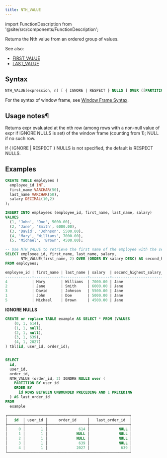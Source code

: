 ```yaml
---
title: NTH_VALUE
---
```


import FunctionDescription from '@site/src/components/FunctionDescription';

<FunctionDescription description="Introduced: v1.1.50"/>

Returns the Nth value from an ordered group of values.

See also:

- [FIRST_VALUE](first-value.md)
- [LAST_VALUE](last-value.md)

## Syntax

```sql
NTH_VALUE(expression, n) [ { IGNORE | RESPECT } NULLS ] OVER ([PARTITION BY partition_expression] ORDER BY order_expression [window_frame])
```

For the syntax of window frame, see [Window Frame Syntax](index.md#window-frame-syntax).

## Usage notes¶

Returns expr evaluated at the nth row (among rows with a non-null value of expr if IGNORE NULLS is set) of the window frame (counting from 1); NULL if no such row.

If { IGNORE | RESPECT } NULLS is not specified, the default is RESPECT NULLS.

## Examples

```sql
CREATE TABLE employees (
  employee_id INT,
  first_name VARCHAR(50),
  last_name VARCHAR(50),
  salary DECIMAL(10,2)
);

INSERT INTO employees (employee_id, first_name, last_name, salary)
VALUES
  (1, 'John', 'Doe', 5000.00),
  (2, 'Jane', 'Smith', 6000.00),
  (3, 'David', 'Johnson', 5500.00),
  (4, 'Mary', 'Williams', 7000.00),
  (5, 'Michael', 'Brown', 4500.00);

-- Use NTH_VALUE to retrieve the first name of the employee with the second highest salary
SELECT employee_id, first_name, last_name, salary,
       NTH_VALUE(first_name, 2) OVER (ORDER BY salary DESC) AS second_highest_salary_first_name
FROM employees;

employee_id | first_name | last_name | salary  | second_highest_salary_first_name
------------+------------+-----------+---------+----------------------------------
4           | Mary       | Williams  | 7000.00 | Jane
2           | Jane       | Smith     | 6000.00 | Jane
3           | David      | Johnson   | 5500.00 | Jane
1           | John       | Doe       | 5000.00 | Jane
5           | Michael    | Brown     | 4500.00 | Jane
```

**IGNORE NULLS**

```sql
CREATE or replace TABLE example AS SELECT * FROM (VALUES
	(0, 1, 614),
	(1, 1, null),
	(2, 1, null),
	(3, 1, 639),
	(4, 1, 2027)
) tbl(id, user_id, order_id);


SELECT
  id,
  user_id,
  order_id,
  NTH_VALUE (order_id, 2) IGNORE NULLS over (
    PARTITION BY user_id
    ORDER BY
      id ROWS BETWEEN UNBOUNDED PRECEDING AND 1 PRECEDING
  ) AS last_order_id
FROM
  example

┌───────────────────────────────────────────────────────┐
│   id  │ user_id │     order_id     │   last_order_id  │
├───────┼─────────┼──────────────────┼──────────────────┤
│     0 │       1 │              614 │             NULL │
│     1 │       1 │             NULL │             NULL │
│     2 │       1 │             NULL │             NULL │
│     3 │       1 │              639 │             NULL │
│     4 │       1 │             2027 │              639 │
└───────────────────────────────────────────────────────┘

```
